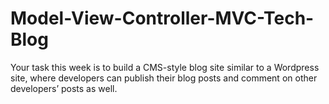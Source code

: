 # Model-View-Controller-MVC-Tech-Blog
Your task this week is to build a CMS-style blog site similar to a Wordpress site, where developers can publish their blog posts and comment on other developers’ posts as well.
